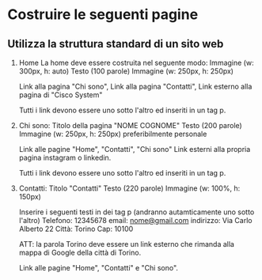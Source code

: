# Costruire le seguenti pagine
## Utilizza la struttura standard di un sito web

1. Home
    La home deve essere costruita nel seguente modo:
    Immagine (w: 300px, h: auto)
    Testo (100 parole)
    Immagine (w: 250px, h: 250px)

    Link alla pagina "Chi sono", Link alla pagina "Contatti", Link esterno alla pagina di "Cisco System"

    Tutti i link devono essere uno sotto l'altro ed inseriti in un tag p.
    
2. Chi sono:
    Titolo della pagina "NOME COGNOME"
    Testo (200 parole)
    Immagine (w: 250px, h: 250px) preferibilmente personale

    Link alle pagine "Home", "Contatti", "Chi sono"
    Link esterni alla propria pagina instagram o linkedin.

    Tutti i link devono essere uno sotto l'altro ed inseriti in un tag p.

3. Contatti:
    Titolo "Contatti"
    Testo (220 parole)
    Immagine (w: 100%, h: 150px)

    Inserire i seguenti testi in dei tag p (andranno autamticamente uno sotto l'altro)
    Telefono: 12345678
    email: nome@gmail.com
    indirizzo: Via Carlo Alberto 22
    Città: Torino
    Cap: 10100

    ATT: la parola Torino deve essere un link esterno che rimanda alla mappa di Google della città di Torino.

    Link alle pagine "Home", "Contatti" e "Chi sono".